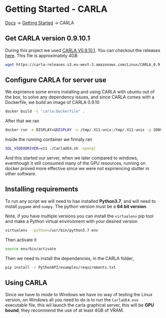 # Getting Started - CARLA
[Docs][docs-url] -> [Getting Started][getting-started-url] -> CARLA

## Get CARLA version 0.9.10.1

During this project we used [CARLA V0.9.10.1][carla-0.9.10.1]. You can checkout the releases [here][carla-releases]. This file is approximately 4GB

```bash
wget https://carla-releases.s3.eu-west-3.amazonaws.com/Linux/CARLA_0.9.10.1.tar.gz
```

## Configure CARLA for server use
We expirience some errors installing and using CARLA with ubuntu out of the box, to solve any dependency issues, and since CARLA comes with a Dockerfile, we build an image of CARLA 0.9.10

```bash
docker build -t "carla:Dockerfile" .
```

After that we ran
```bash
docker run -e DISPLAY=$DISPLAY -v /tmp/.X11-unix:/tmp/.X11-unix -p 2000-2002:2000-2002 -it --gpus all carla bash
```

Inside the running container we finnaly ran 
```bash
SDL_VIDEODRIVER=x11 ./CarlaUE4.sh -opengl
```

And this started our server, when we later compared to windows, eventhough it still consumed many of the GPU resources, running on docker proved more effective since we were not expiriencing stutter in other software.


## Installing requirements

To run any script we will need to hae installed **Python3.7**, and will need to install `pygame` and `numpy`. The python version must be a **64 bit version**.

Note, if you have multiple versions you can install the `virtualenv` pip tool and make a Python virtual environment with your desired version

```bash
virtualenv --python=/usr/bin/python3.7 env
```

Then activate it
```bash
source env/bin/activate
```

Then we need to install the dependencies, in the CARLA folder,
```bash
pip install -r PythonAPI/examples/requirements.txt
```


## Using CARLA

Since we have to mode to Windows we have no way of testing the Linux version, on Windows all you need to do is to run the `CarlaUE4.exe` executable file, this wil launch the carla graphical server, this will be **GPU bound**, they recommend the use of at least 4GB of VRAM.



[docs-url]: https://github.com/eamorgado/Car-Self-driving-Simulator/blob/main/README.md
[getting-started-url]: https://github.com/eamorgado/Car-Self-driving-Simulator/blob/main/Docs/GettingStarted/GettingStarted.md
[carla-0.9.10.1]: https://github.com/carla-simulator/carla/releases/tag/0.9.10.1
[carla-releases]: https://github.com/carla-simulator/carla/releases
